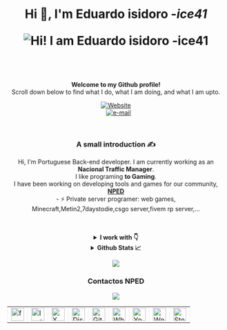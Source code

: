 <h1 align="center">Hi 👋, I'm Eduardo isidoro -<i>ice41</i>

  ![Hi! I am Eduardo isidoro -<i>ice41</i>](https://media.discordapp.net/attachments/1245551340655214616/1301352219601539092/ice41semfundo.png?ex=680b8973&is=680a37f3&hm=6d6dacfd93651acefb10a0535313bc33b92e709bda3496995104a5ad8d95d5c4&=&format=webp&quality=lossless)<br>
  <img src="https://komarev.com/ghpvc/?username=ice41" alt=""/>
</h1>

<br><br>
<p align="center" style="margin-top:10px">
<b>
Welcome to my Github profile!</b> <br>
Scroll down below to find what I do, what I am doing, and what I am upto.<br>   
<div id="ice41" align="center">
    
  <a href="https://ice41.pt">
    <img alt="Website" src="https://img.shields.io/badge/website-ice41-yellow">
  </a><br>
  &nbsp;&nbsp;
  <a href="mailto:ice41pt@gmail.com">
    <img alt="e-mail" src="https://img.shields.io/badge/Contacto_de_Email-2A3BE8">
  </a>
</div>
</p>

<br>

<h3 align="center">A small introduction ✍</h3>
<p align="center">Hi, I'm Portuguese Back-end developer. I am currently working as an <b>Nacional Traffic Manager</b>.<br>I like programing <b>to Gaming</b>. <br>I have been working on developing tools and games for our community, <a href="https://www.nped.pt"><b>NPED</b></a><br>
  - ⚡ Private server programer: web games, Minecraft,Metin2,7daystodie,csgo server,fivem rp server,...
</p>

<br>
<br>

<details align="center">
  <summary><b>I work with 👇</b></summary>

  <br>
  
<h4>Languages</h4>     

![PHP](https://img.shields.io/badge/php-%2300599C.svg?style=for-the-badge&logo=php&logoColor=white&style=plastic)  ![Python](https://img.shields.io/badge/python-3670A0?style=for-the-badge&logo=python&logoColor=ffdd54&style=plastic) ![Mysql](https://img.shields.io/badge/mysql-%2300599C.svg?style=for-the-badge&logo=mysql&logoColor=white&style=plastic) ![Mariadb](https://img.shields.io/badge/mariadb-%2300599C.svg?style=for-the-badge&logo=mariadb&logoColor=white&style=plastic) ![CSS](https://img.shields.io/badge/CSS-239120?&style=for-the-badge&logo=css3&logoColor=white&style=plastic)  ![HTML](https://img.shields.io/badge/HTML5-E34F26?style=for-the-badge&logo=html5&logoColor=white&style=plastic) ![MongoDB](https://img.shields.io/badge/MongoDB-4EA94B?style=for-the-badge&logo=mongodb&logoColor=white&style=plastic) ![TypeScript](https://img.shields.io/badge/TypeScript-007ACC?style=for-the-badge&logo=typescript&logoColor=white&style=plastic) ![TypeScript](https://img.shields.io/badge/lua-%2300599C.svg?style=for-the-badge&logo=lua&logoColor=white&style=plastic) 



<h4>Learning</h4>    

![JavaScript](https://img.shields.io/badge/JavaScript-F7DF1E?style=for-the-badge&logo=javascript&logoColor=white&style=plastic) ![NodeJS](https://img.shields.io/badge/Node.js-43853D?style=for-the-badge&logo=node.js&logoColor=white&style=plastic&style=plastic) 


<!-- ![](https://visitor-badge.glitch.me/badge?page_id=GaganpreetKaurKalsi.GaganpreetKaurKalsi) -->



<h4>Version Control</h4>  

![Git](https://img.shields.io/badge/git-%23F05033.svg?style=for-the-badge&logo=git&logoColor=white&style=plastic)  ![GitHub](https://img.shields.io/badge/github-%23121011.svg?style=for-the-badge&logo=github&logoColor=white&style=plastic) ![Linux](https://img.shields.io/badge/linux-%2300599C.svg?style=for-the-badge&logo=linux&logoColor=white&style=plastic)



  <br>
</details>


<details align="center">
  <summary><b>Github Stats 📈</b></summary>
  
![Anurag's GitHub stats](https://github-readme-stats.vercel.app/api?username=ice41&show_icons=true&theme=dark)&nbsp;&nbsp;&nbsp;<a href="https://git.io/streak-stats"><img src="https://streak-stats.demolab.com?user=ice41&theme=dark&hide_border=true&locale=pt_BR&date_format=j%20M%5B%20Y%5D" alt="GitHub Streak" /></a>




</details>
<p align="center">
  <a href="https://discord.com/users/261642084463804416/"><img src="https://discord.c99.nl/widget/theme-2/261642084463804416.png" /></a><br>
</p>


<h3 align="center"> Contactos NPED </h3>
<div id="nped" align="center">
  <a href="https://discord.gg/CxTTt5F6Gj"><img src="https://discord.com/api/guilds/1074111566217220176/widget.png?style=banner2"></a>
<br>
</div>

  <div align="center">
    <table border="-10" style="border-collapse: collapse; border: none;">
      <tr>
        <td><a href="https://www.facebook.com/nped.pt.official/"><img src="https://i.imgur.com/jrIFEX1.png" height="30" width="30" alt="facebook NPED" title="Facebook NPED"></a></td>
        <td><a href="https://www.instagram.com/nped.pt/"><img src="https://i.imgur.com/aNF8H7x.png" height="30" width="30" alt="Instagram NPED" title="Instagram NPED"></a></td>
        <td><a href="#"><img src="https://i.imgur.com/MPYqzXV.png" height="30" width="30" alt="X NPED" title="X NPED"></a></td>
        <td><a href="https://discord.gg/CxTTt5F6Gj"><img src="https://i.imgur.com/tn4xcXv.png" height="30" width="30" alt="Discord Nped" title="Discord Nped"></a></td>
        <td><a href="https://github.com/npedpt"><img src="https://i.imgur.com/tc6JSoR.png" height="30" width="30" alt="Github Nped" title="Github Nped"></a></td>
        <td><a href="https://whatsapp.com/channel/0029VaKsOhhKLaHjpiVDHY3q"><img src="https://i.imgur.com/Qx9VA8Y.png" height="30" width="30" alt="Whatsapp Group NPED" title="Whatsapp Group NPED"></a></td>
        <td><a href="#"><img src="https://i.imgur.com/l8vUn0y.png" height="30" width="30" alt="Youtube" title="Youtube NPED"></a></td>
        <td><a href="https://nped.pt"><img src="https://i.imgur.com/7AbqJU4.png" height="30" width="30" alt="WebPage NPED" title="WebPage NPED"></a></td>
        <td><a href="https://steamcommunity.com/groups/Nped"><img src="https://i.imgur.com/ztzOF0u.png" height="30" width="30" alt="Steam Group NPED" title="Steam Group NPED"></a></td>
      </tr>
    </table>
  </div>

